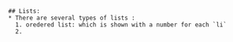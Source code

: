     ## Lists:
    * There are several types of lists :
      1. oredered list: which is shown with a number for each `li`
      2. 